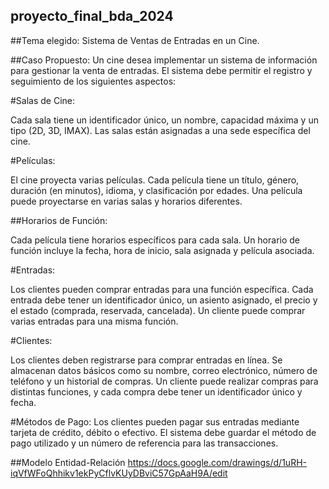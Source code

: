 ## proyecto_final_bda_2024
##Tema elegido: Sistema de Ventas de Entradas en un Cine.

##Caso Propuesto:
Un cine desea implementar un sistema de información para gestionar la venta de entradas. El sistema debe permitir el registro y seguimiento de los siguientes aspectos:

#Salas de Cine:

Cada sala tiene un identificador único, un nombre, capacidad máxima y un tipo (2D, 3D, IMAX). Las salas están asignadas a una sede específica del cine.

#Películas:

El cine proyecta varias películas. Cada película tiene un título, género, duración (en minutos), idioma, y clasificación por edades. Una película puede proyectarse en varias salas y horarios diferentes.

##Horarios de Función:

Cada película tiene horarios específicos para cada sala. Un horario de función incluye la fecha, hora de inicio, sala asignada y película asociada.

#Entradas:

Los clientes pueden comprar entradas para una función específica. Cada entrada debe tener un identificador único, un asiento asignado, el precio y el estado (comprada, reservada, cancelada). Un cliente puede comprar varias entradas para una misma función.

#Clientes:

Los clientes deben registrarse para comprar entradas en línea. Se almacenan datos básicos como su nombre, correo electrónico, número de teléfono y un historial de compras. Un cliente puede realizar compras para distintas funciones, y cada compra debe tener un identificador único y fecha.

#Métodos de Pago:
Los clientes pueden pagar sus entradas mediante tarjeta de crédito, débito o efectivo. El sistema debe guardar el método de pago utilizado y un número de referencia para las transacciones.

##Modelo Entidad-Relación
https://docs.google.com/drawings/d/1uRH-iqVfWFoQhhikv1ekPyCflvKUyDBviC57GpAaH9A/edit

